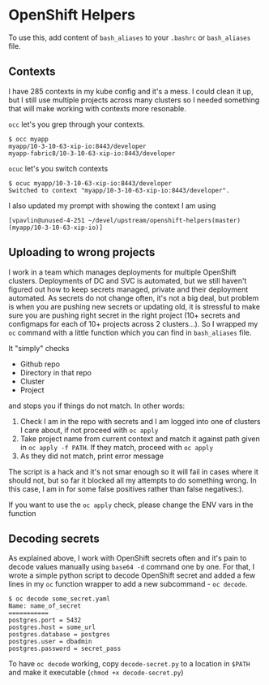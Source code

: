 # OpenShift Helpers

To use this, add content of `bash_aliases` to your `.bashrc` or `bash_aliases` file. 

## Contexts

I have 285 contexts in my kube config and it's a mess. I could clean it up, but I still use multiple projects across many clusters so I needed something that will make working with contexts more resonable.

`occ` let's you grep through your contexts.

```
$ occ myapp
myapp/10-3-10-63-xip-io:8443/developer
myapp-fabric8/10-3-10-63-xip-io:8443/developer
```

`ocuc` let's you switch contexts

```
$ ocuc myapp/10-3-10-63-xip-io:8443/developer
Switched to context "myapp/10-3-10-63-xip-io:8443/developer".
```

I also updated my prompt with showing the context I am using

```
[vpavlin@unused-4-251 ~/devel/upstream/openshift-helpers(master) (myapp/10-3-10-63-xip-io)]
```

## Uploading to wrong projects

I work in a team which manages deployments for multiple OpenShift clusters. Deployments of DC and SVC is automated, but we still haven't figured out how to keep secrets managed, private and their deployment automated. As secrets do not change often, it's not a big deal, but problem is when you are pushing new secrets or updating old, it is stressful to make sure you are pushing right secret in the right project (10+ secrets and configmaps for each of 10+ projects across 2 clusters...). So I wrapped my `oc` command with a little function which you can find in `bash_aliases` file.

It "simply" checks

* Github repo
* Directory in that repo
* Cluster
* Project

and stops you if things do not match. In other words:

1. Check I am in the repo with secrets and I am logged into one of clusters I care about, if not proceed with `oc apply`
2. Take project name from current context and match it against path given in `oc apply -f PATH`. If they match, proceed with `oc apply`
3. As they did not match, print error message

The script is a hack and it's not smar enough so it will fail in cases where it should not, but so far it blocked all my attempts to do something wrong. In this case, I am in for some false positives rather than false negatives:).

If you want to use the `oc apply` check, please change the ENV vars in the function

## Decoding secrets

As explained above, I work with OpenShift secrets often and it's pain to decode values manually using `base64 -d` command one by one. For that, I wrote a simple python script to decode OpenShift secret and added a few lines in my `oc` function wrapper to add a new subcommand - `oc decode`.

```
$ oc decode some_secret.yaml 
Name: name_of_secret
===========
postgres.port = 5432
postgres.host = some_url
postgres.database = postgres
postgres.user = dbadmin
postgres.password = secret_pass
```

To have `oc decode` working, copy `decode-secret.py` to a location in `$PATH` and make it executable (`chmod +x decode-secret.py`)
